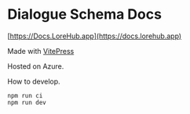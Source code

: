 # Dialogue Schema Docs

[https://Docs.LoreHub.app](https://docs.lorehub.app)
 
Made with [VitePress](https://https://vitepress.vuejs.org/)

Hosted on Azure.

How to develop.
```
npm run ci
npm run dev
```
